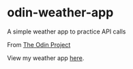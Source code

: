 # odin-weather-app

A simple weather app to practice API calls

From <a href="https://www.theodinproject.com/lessons/node-path-javascript-weather-app">The Odin Project</a>

View my weather app <a href="https://grffno.github.io/odin-weather-app/">here</a>.